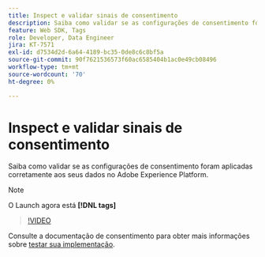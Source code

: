 ```yaml
---
title: Inspect e validar sinais de consentimento
description: Saiba como validar se as configurações de consentimento foram aplicadas corretamente aos seus dados no Adobe Experience Platform.
feature: Web SDK, Tags
role: Developer, Data Engineer
jira: KT-7571
exl-id: d7534d2d-6a64-4189-bc35-0de8c6c8bf5a
source-git-commit: 90f7621536573f60ac6585404b1ac0e49cb08496
workflow-type: tm+mt
source-wordcount: '70'
ht-degree: 0%

---
```


# Inspect e validar sinais de consentimento

Saiba como validar se as configurações de consentimento foram aplicadas corretamente aos seus dados no Adobe Experience Platform.


>[!NOTE]
>
> O Launch agora está **[!DNL tags]**

>[!VIDEO](https://video.tv.adobe.com/v/332696/?quality=12&learn=on)

Consulte a documentação de consentimento para obter mais informações sobre [testar sua implementação](https://experienceleague.adobe.com/docs/experience-platform/landing/governance-privacy-security/consent/adobe/overview.html?lang=en#test-implementation).
